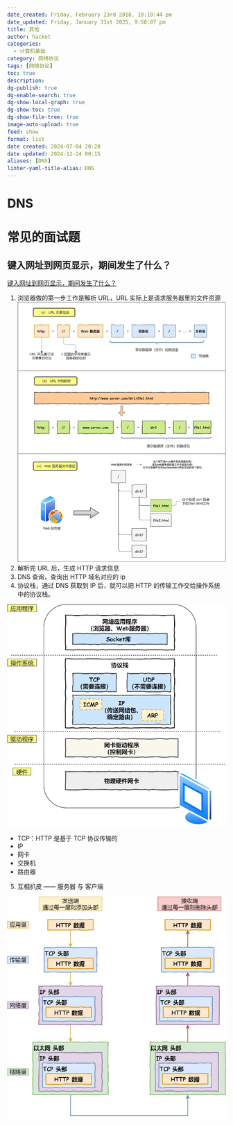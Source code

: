 ```yaml
---
date_created: Friday, February 23rd 2018, 10:10:44 pm
date_updated: Friday, January 31st 2025, 9:58:07 pm
title: 其他
author: hacket
categories:
  - 计算机基础
category: 网络协议
tags: [网络协议]
toc: true
description: 
dg-publish: true
dg-enable-search: true
dg-show-local-graph: true
dg-show-toc: true
dg-show-file-tree: true
image-auto-upload: true
feed: show
format: list
date created: 2024-07-04 20:28
date updated: 2024-12-24 00:15
aliases: [DNS]
linter-yaml-title-alias: DNS
---
```


# DNS

# 常见的面试题

## 键入网址到网页显示，期间发生了什么？

[键入网址到网页显示，期间发生了什么？](https://xiaolincoding.com/network/1_base/what_happen_url.html)

1. 浏览器做的第一步工作是解析 URL，URL 实际上是请求服务器里的文件资源![mmbjd](https://raw.githubusercontent.com/hacket/ObsidianOSS/master/obsidian/mmbjd.png)
2. 解析完 URL 后，生成 HTTP 请求信息
3. DNS 查询，查询出 HTTP 域名对应的 ip
4. 协议栈，通过 DNS 获取到 IP 后，就可以把 HTTP 的传输工作交给操作系统中的协议栈。

![xtoeo](https://raw.githubusercontent.com/hacket/ObsidianOSS/master/obsidian/xtoeo.png)

- TCP：HTTP 是基于 TCP 协议传输的
- IP
- 网卡
- 交换机
- 路由器

5. 互相扒皮 —— 服务器 与 客户端

![anb65](https://raw.githubusercontent.com/hacket/ObsidianOSS/master/obsidian/anb65.png)
